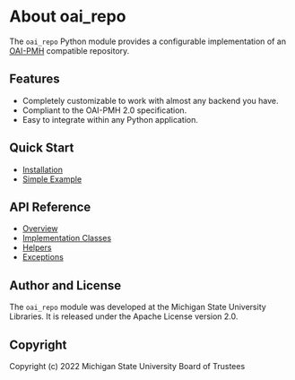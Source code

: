 # About oai_repo

The `oai_repo` Python module provides a configurable implementation of an
[OAI-PMH](http://openarchives.org/OAI/openarchivesprotocol.html) compatible repository.

## Features
* Completely customizable to work with almost any backend you have.
* Compliant to the OAI-PMH 2.0 specification.
* Easy to integrate within any Python application.

## Quick Start
* [Installation](installation/)
* [Simple Example](example/)

## API Reference
* [Overview](overview/)
* [Implementation Classes](implementation/)
* [Helpers](helpers/)
* [Exceptions](exceptions/)

## Author and License
The `oai_repo` module was developed at the Michigan State University Libraries.
It is released under the Apache License version 2.0.

## Copyright
Copyright (c) 2022 Michigan State University Board of Trustees

